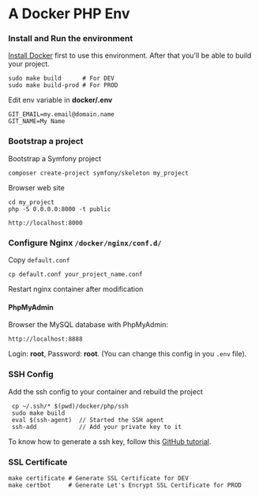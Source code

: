 A Docker PHP Env
================

### Install and Run the environment

[Install Docker](http://docs.docker.com/engine/installation/) first to use this environment.
After that you'll be able to build your project.

    sudo make build      # For DEV
    sudo make build-prod # For PROD

Edit env variable in **docker/.env**

    GIT_EMAIL=my.email@domain.name
    GIT_NAME=My Name

### Bootstrap a project

Bootstrap a Symfony project

    composer create-project symfony/skeleton my_project

Browser web site

    cd my_project
    php -S 0.0.0.0:8000 -t public

    http://localhost:8000

### Configure Nginx `/docker/nginx/conf.d/`
Copy `default.conf`

`cp default.conf your_project_name.conf`

Restart nginx container after modification

#### PhpMyAdmin

Browser the MySQL database with PhpMyAdmin:

    http://localhost:8888

Login: **root**, Password: **root**. (You can change this config in you `.env` file).

### SSH Config

Add the ssh config to your container and rebuild the project

     cp ~/.ssh/* $(pwd)/docker/php/ssh
     sudo make build
     eval $(ssh-agent)  // Started the SSH agent
     ssh-add            // Add your private key to it

To know how to generate a ssh key,
follow this [GitHub tutorial](https://help.github.com/articles/generating-ssh-keys/).

### SSL Certificate

    make certificate # Generate SSL Certificate for DEV
    make certbot     # Generate Let's Encrypt SSL Certificate for PROD
